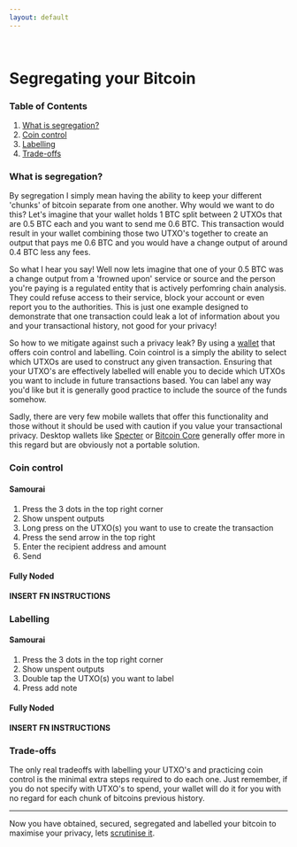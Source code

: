 ```yaml
---
layout: default
---
```

<br/>

# Segregating your Bitcoin

### Table of Contents

1.  [What is segregation?](#what-is-segregation)
2.  [Coin control](#coin-control)
3.  [Labelling](#labelling)
4.  [Trade-offs](#trade-offs)


### What is segregation?

By segregation I simply mean having the ability to keep your different 'chunks' of bitcoin separate from one another. Why would we want to do this? Let's imagine that your wallet holds 1 BTC split between 2 UTXOs that are 0.5 BTC each and you want to send me 0.6 BTC. This transaction would result in your wallet combining those two UTXO's together to create an output that pays me 0.6 BTC and you would have a change output of around 0.4 BTC less any fees. 

So what I hear you say! Well now lets imagine that one of your 0.5 BTC was a change output from a 'frowned upon' service or source and the person you're paying is a regulated entity that is actively perfomring chain analysis. They could refuse access to their service, block your account or even report you to the authorities. This is just one example designed to demonstrate that one transaction could leak a lot of information about you and your transactional history, not good for your privacy!

So how to we mitigate against such a privacy leak? By using a [wallet](https://bitcoinprivacy.guide/secure.html) that offers coin control and labelling. Coin cointrol is a simply the ability to select which UTXOs are used to construct any given transaction. Ensuring that your UTXO's are effectively labelled will enable you to decide which UTXOs you want to include in future transactions based. You can label any way you'd like but it is generally good practice to include the source of the funds somehow.

Sadly, there are very few mobile wallets that offer this functionality and those without it should be used with caution if you value your transactional privacy. Desktop wallets like [Specter](https://github.com/cryptoadvance/specter-desktop) or [Bitcoin Core](https://bitcoin.org/en/download) generally offer more in this regard but are obviously not a portable solution.

### Coin control

#### Samourai

1.  Press the 3 dots in the top right corner
2.  Show unspent outputs
3.  Long press on the UTXO(s) you want to use to create the transaction
4.  Press the send arrow in the top right
5.  Enter the recipient address and amount
6.  Send

#### Fully Noded

**INSERT FN INSTRUCTIONS**



### Labelling

#### Samourai

1.  Press the 3 dots in the top right corner
2.  Show unspent outputs
3.  Double tap the UTXO(s) you want to label
4.  Press add note

#### Fully Noded

**INSERT FN INSTRUCTIONS**
  
### Trade-offs

The only real tradeoffs with labelling your UTXO's and practicing coin control is the minimal extra steps required to do each one. Just remember, if you do not specify with UTXO's to spend, your wallet will do it for you with no regard for each chunk of bitcoins previous history.

  
  ***
  
  Now you have obtained, secured, segregated and labelled your bitcoin to maximise your privacy, lets [scrutinise it](https://bitcoinprivacy.guide/node.html).
